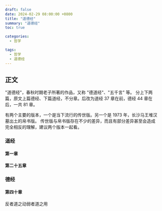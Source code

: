 ```yaml
---
draft: false
date: 2024-02-29 08:00:00 +0800
title: "道德经"
summary: "道德经"
toc: true

categories:
  - 哲学

tags:
  - 哲学
  - 道德经
---
```


## 正文

"道德经"，春秋时期老子所著的作品，又称 "德道经"、"五千言" 等。
分上下两篇，原文上篇德经、下篇道经，不分章。后改为道经 37 章在前，德经 44 章在后，一共 81 章。

有两个主要的版本，一个是当下流行的传世版。另一个是 1973 年，长沙马王堆汉墓出土的帛书版。
传世版与帛书版存在不少的差异，而且有部分差异甚至会造成完全相反的理解，建议两个版本一起看。

### 道经

#### 第一章

#### 第二十五章



### 德经

#### 第四十章

反者道之动弱者道之用

